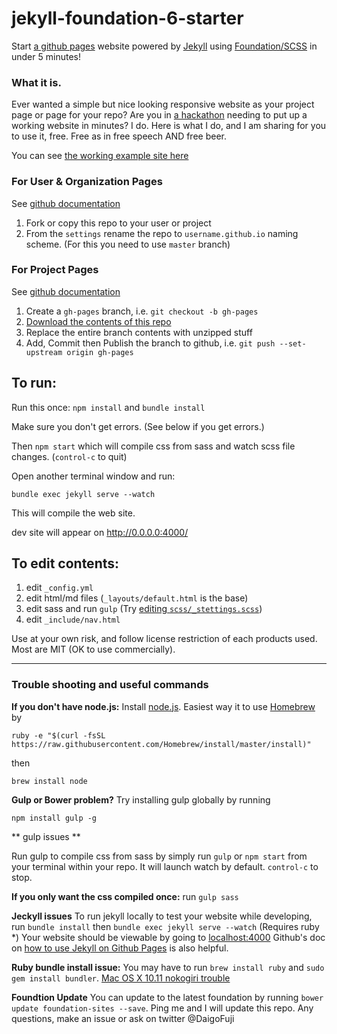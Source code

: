 # jekyll-foundation-6-starter

Start [a github pages](https://pages.github.com/) website powered by [Jekyll](http://jekyllrb.com/docs/quickstart/) using [Foundation/SCSS](http://foundation.zurb.com/sites/docs/installation.html#command-line-tool.html) in under 5 minutes! 

### What it is.

Ever wanted a simple but nice looking responsive website as your project page or page for your repo? Are you in [a hackathon](http://baseballhackday.com) needing to put up a working website in minutes? I do. Here is what I do, and I am sharing for you to use it, free. Free as in free speech AND free beer.

You can see [the working example site here](http://daigofuji.github.io/jekyll-foundation-6-starter/)

### For User & Organization Pages
See [github documentation](https://help.github.com/articles/user-organization-and-project-pages/)

1. Fork or copy this repo to your user or project
2. From the `settings` rename the repo to `username.github.io` naming scheme. (For this you need to use `master` branch)

### For Project Pages
See [github documentation](https://help.github.com/articles/user-organization-and-project-pages/#project-pages)

1. Create a `gh-pages` branch, i.e. `git checkout -b gh-pages`
2. [Download the contents of this repo](https://github.com/daigofuji/jekyll-foundation-6-starter/archive/master.zip)
3. Replace the entire branch contents with unzipped stuff
4. Add, Commit then Publish the branch to github, i.e. `git push --set-upstream origin gh-pages`

## To run:

Run this once:
  `npm install` and `bundle install`

Make sure you don't get errors. (See below if you get errors.)

Then 
  `npm start`
which will compile css from sass and watch scss file changes. (`control-c` to quit)

Open another terminal window and run:

`bundle exec jekyll serve --watch`

This will compile the web site.

dev site will appear on http://0.0.0.0:4000/


## To edit contents:
1. edit `_config.yml`
2. edit html/md files (`_layouts/default.html` is the base)
3. edit sass and run `gulp` (Try [editing `scss/_stettings.scss`](http://foundation.zurb.com/sites/docs/sass.html))
4. edit `_include/nav.html` 

Use at your own risk, and follow license restriction of each products used. Most are MIT (OK to use commercially).

---

### Trouble shooting and useful commands

**If you don't have node.js:**
Install [node.js](https://nodejs.org/en/). Easiest way it to use [Homebrew](http://brew.sh/) by

  `ruby -e "$(curl -fsSL https://raw.githubusercontent.com/Homebrew/install/master/install)"`

then

  `brew install node`

**Gulp or Bower problem?**
Try installing gulp globally by running 

  `npm install gulp -g`

** gulp issues **

Run gulp to compile css from sass by simply run `gulp` or `npm start` from your terminal within your repo. 
It will launch watch by default. <code>control-c</code> to stop. 

**If you only want the css compiled once:** 
run `gulp sass`

**Jeckyll issues**
To run jekyll locally to test your website while developing, run `bundle install` then `bundle exec jekyll serve --watch` (Requires ruby *) Your website should be viewable by going to [localhost:4000](http://localhost:4000/)
Github's doc on [how to use Jekyll on Github Pages](https://help.github.com/articles/using-jekyll-with-pages) is also helpful. 

**Ruby bundle install issue:**
You may have to run `brew install ruby` and `sudo gem install bundler`. [Mac OS X 10.11 nokogiri trouble](http://stackoverflow.com/questions/23668684/failed-to-build-gem-native-extension-when-i-run-bundle-install)

**Foundtion Update**
You can update to the latest foundation by running `bower update foundation-sites --save`. Ping me and I will update this repo. Any questions, make an issue or ask on twitter @DaigoFuji
